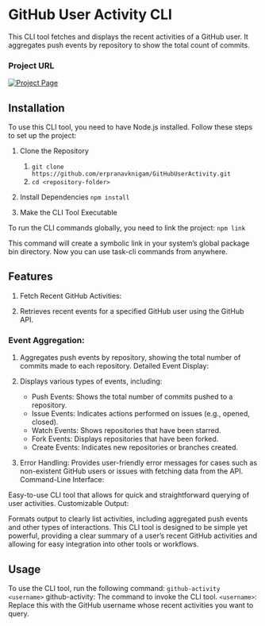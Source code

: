 # GitHub User Activity CLI

This CLI tool fetches and displays the recent activities of a GitHub user. It aggregates push events by repository to show the total count of commits.

### Project URL
[![Project Page](https://img.shields.io/badge/Project%20Page-Click%20Here-brightgreen)](https://roadmap.sh/projects/github-user-activity)


## Installation

To use this CLI tool, you need to have Node.js installed. Follow these steps to set up the project:

1. Clone the Repository
    1. `git clone https://github.com/erpranavknigam/GitHubUserActivity.git`
    2. `cd <repository-folder>`

2. Install Dependencies
    `npm install`

3. Make the CLI Tool Executable


To run the CLI commands globally, you need to link the project:
    `npm link`

This command will create a symbolic link in your system’s global package bin directory. Now you can use task-cli commands from anywhere.


## Features

1. Fetch Recent GitHub Activities:

2. Retrieves recent events for a specified GitHub user using the GitHub API.

### Event Aggregation:
1. Aggregates push events by repository, showing the total number of commits made to each repository.
Detailed Event Display:

2. Displays various types of events, including:
    * Push Events: Shows the total number of commits pushed to a repository.
    * Issue Events: Indicates actions performed on issues (e.g., opened, closed).
    * Watch Events: Shows repositories that have been starred.
    * Fork Events: Displays repositories that have been forked.
    * Create Events: Indicates new repositories or branches created.

3. Error Handling:
    Provides user-friendly error messages for cases such as non-existent GitHub users or issues with fetching data from the API.
Command-Line Interface:

Easy-to-use CLI tool that allows for quick and straightforward querying of user activities.
Customizable Output:

Formats output to clearly list activities, including aggregated push events and other types of interactions.
This CLI tool is designed to be simple yet powerful, providing a clear summary of a user’s recent GitHub activities and allowing for easy integration into other tools or workflows.

## Usage
To use the CLI tool, run the following command:
    ```
    github-activity <username>
    ```
github-activity: The command to invoke the CLI tool.
```<username>```: Replace this with the GitHub username whose recent activities you want to query.
